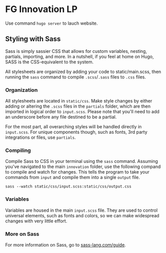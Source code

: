 # FG Innovation LP

Use command `hugo server` to lauch website. 

## Styling with Sass
Sass is simply sassier CSS that allows for custom variables, nesting, partials, importing, and more. In a nutshell, if you feel at home on Hugo, SASS is the CSS-equivalent to the system. 

All stylesheets are organized by adding your code to static/main.scss, then running the `sass` command to compile `.scss`/`.sass` files to `.css` files. 

### Organization
All stylesheets are located in `static/css`. Make style changes by either adding or altering the `.scss` files in the `partials` folder, which are then imported in logical order to `input.scss`. Please note that you'll need to add an underscore before any file destined to be a partial. 

For the most part, all overarching styles will be handled directly in `input.scss`. For unique components though, such as fonts, 3rd party integrations or files, use `partials`.  

### Compiling
Compile Sass to CSS in your terminal using the `sass` command. Assuming you've navigated to the main `innovation` folder, use the following compand to compile and watch for changes. This tells the program to take your commands from `input` and compile them into a single `output` file. 

`sass --watch static/css/input.scss:static/css/output.css`

### Variables
Variables are housed in the main `input.scss` file. They are used to control universal elements, such as fonts and colors, so we can make widespread changes with very little effort. 

### More on Sass
For more information on Sass, go to [sass-lang.com/guide](https://sass-lang.com/guide).








